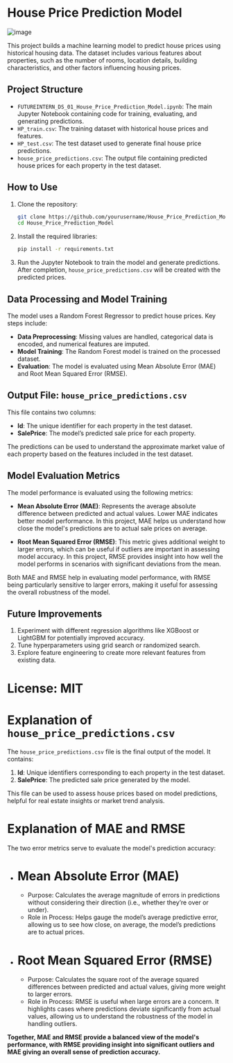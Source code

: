 # House Price Prediction Model
![image](https://github.com/user-attachments/assets/48a4af80-34ad-4ee7-90dc-f12d4a94d170)

This project builds a machine learning model to predict house prices using historical housing data. The dataset includes various features about properties, such as the number of rooms, location details, building characteristics, and other factors influencing housing prices.

## Project Structure

- `FUTUREINTERN_DS_01_House_Price_Prediction_Model.ipynb`: The main Jupyter Notebook containing code for training, evaluating, and generating predictions.
- `HP_train.csv`: The training dataset with historical house prices and features.
- `HP_test.csv`: The test dataset used to generate final house price predictions.
- `house_price_predictions.csv`: The output file containing predicted house prices for each property in the test dataset.

## How to Use

1. Clone the repository:
    ```bash
    git clone https://github.com/yourusername/House_Price_Prediction_Model.git
    cd House_Price_Prediction_Model
    ```

2. Install the required libraries:
    ```bash
    pip install -r requirements.txt
    ```

3. Run the Jupyter Notebook to train the model and generate predictions. After completion, `house_price_predictions.csv` will be created with the predicted prices.

## Data Processing and Model Training

The model uses a Random Forest Regressor to predict house prices. Key steps include:

- **Data Preprocessing**: Missing values are handled, categorical data is encoded, and numerical features are imputed.
- **Model Training**: The Random Forest model is trained on the processed dataset.
- **Evaluation**: The model is evaluated using Mean Absolute Error (MAE) and Root Mean Squared Error (RMSE).

## Output File: `house_price_predictions.csv`

This file contains two columns:
- **Id**: The unique identifier for each property in the test dataset.
- **SalePrice**: The model’s predicted sale price for each property.

The predictions can be used to understand the approximate market value of each property based on the features included in the test dataset.

## Model Evaluation Metrics

The model performance is evaluated using the following metrics:

- **Mean Absolute Error (MAE)**: Represents the average absolute difference between predicted and actual values. Lower MAE indicates better model performance. In this project, MAE helps us understand how close the model's predictions are to actual sale prices on average.

- **Root Mean Squared Error (RMSE)**: This metric gives additional weight to larger errors, which can be useful if outliers are important in assessing model accuracy. In this project, RMSE provides insight into how well the model performs in scenarios with significant deviations from the mean.

Both MAE and RMSE help in evaluating model performance, with RMSE being particularly sensitive to larger errors, making it useful for assessing the overall robustness of the model.

## Future Improvements

1. Experiment with different regression algorithms like XGBoost or LightGBM for potentially improved accuracy.
2. Tune hyperparameters using grid search or randomized search.
3. Explore feature engineering to create more relevant features from existing data.



# License: MIT

# Explanation of `house_price_predictions.csv`

The `house_price_predictions.csv` file is the final output of the model. It contains:

1.  **Id**: Unique identifiers corresponding to each property in the test dataset.
2. **SalePrice**: The predicted sale price generated by the model.

This file can be used to assess house prices based on model predictions, helpful for real estate insights or market trend analysis.

# Explanation of MAE and RMSE
The two error metrics serve to evaluate the model's prediction accuracy:

- # Mean Absolute Error (MAE)
    - Purpose: Calculates the average magnitude of errors in predictions without considering their direction (i.e., whether they’re over or under).
    - Role in Process: Helps gauge the model’s average predictive error, allowing us to see how close, on average, the model’s predictions are to actual prices.

- # Root Mean Squared Error (RMSE)
    - Purpose: Calculates the square root of the average squared differences between predicted and actual values, giving more weight to larger errors.
    - Role in Process: RMSE is useful when large errors are a concern. It highlights cases where predictions deviate significantly from actual values, allowing us to understand the robustness of the model in handling outliers.

**Together, MAE and RMSE provide a balanced view of the model's performance, with RMSE providing insight into significant outliers and MAE giving an overall sense of prediction accuracy.** 

